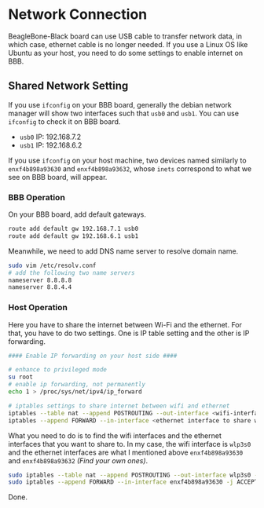 # Network Connection

BeagleBone-Black board can use USB cable to transfer network data, in which case, ethernet cable is no longer needed. If you use a Linux OS like Ubuntu as your host, you need to do some settings to enable internet on BBB.

## Shared Network Setting

If you use `ifconfig` on your BBB board, generally the debian network manager will show two interfaces such that `usb0` and `usb1`. You can use `ifconfig` to check it on BBB board.

- `usb0` IP: 192.168.7.2
- `usb1` IP: 192.168.6.2

If you use `ifconfig` on your host machine, two devices named similarly to `enxf4b898a93630` and `enxf4b898a93632`, whose `inets` correspond to what we see on BBB board, will appear.

### BBB Operation

On your BBB board, add default gateways.

```bash
route add default gw 192.168.7.1 usb0
route add default gw 192.168.6.1 usb1
```

Meanwhile, we need to add DNS name server to resolve domain name.

```bash
sudo vim /etc/resolv.conf
# add the following two name servers
nameserver 8.8.8.8
nameserver 8.8.4.4
```

### Host Operation

Here you have to share the internet between Wi-Fi and the ethernet. For that, you have to do two settings. One is IP table setting and the other is IP forwarding.

```bash
#### Enable IP forwarding on your host side ####

# enhance to privileged mode
su root 
# enable ip forwarding, not permanently
echo 1 > /proc/sys/net/ipv4/ip_forward

# iptables settings to share internet between wifi and ethernet
iptables --table nat --append POSTROUTING --out-interface <wifi-interface> -j MASQUERADE
iptables --append FORWARD --in-interface <ethernet interface to share with> -j ACCEPT
```

What you need to do is to find the wifi interfaces and the ethernet interfaces that you want to share to. In my case, the wifi interface is `wlp3s0` and the ethernet interfaces are what I mentioned above `enxf4b898a93630` and `enxf4b898a93632` _(Find your own ones)_.

```bash
sudo iptables --table nat --append POSTROUTING --out-interface wlp3s0 -j MASQUERADE
sudo iptables --append FORWARD --in-interface enxf4b898a93630 -j ACCEPT
```

Done.
